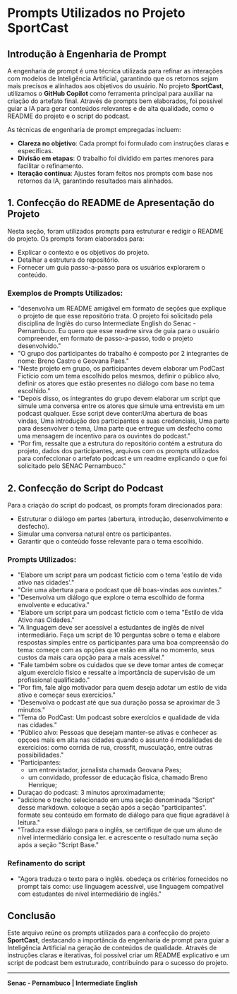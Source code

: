 # Prompts Utilizados no Projeto SportCast

## Introdução à Engenharia de Prompt
A engenharia de prompt é uma técnica utilizada para refinar as interações com modelos de Inteligência Artificial, garantindo que os retornos sejam mais precisos e alinhados aos objetivos do usuário. No projeto **SportCast**, utilizamos o **GitHub Copilot** como ferramenta principal para auxiliar na criação do artefato final. Através de prompts bem elaborados, foi possível guiar a IA para gerar conteúdos relevantes e de alta qualidade, como o README do projeto e o script do podcast.

As técnicas de engenharia de prompt empregadas incluem:
- **Clareza no objetivo**: Cada prompt foi formulado com instruções claras e específicas.
- **Divisão em etapas**: O trabalho foi dividido em partes menores para facilitar o refinamento.
- **Iteração contínua**: Ajustes foram feitos nos prompts com base nos retornos da IA, garantindo resultados mais alinhados.

## 1. Confecção do README de Apresentação do Projeto
Nesta seção, foram utilizados prompts para estruturar e redigir o README do projeto. Os prompts foram elaborados para:
- Explicar o contexto e os objetivos do projeto.
- Detalhar a estrutura do repositório.
- Fornecer um guia passo-a-passo para os usuários explorarem o conteúdo.

### Exemplos de Prompts Utilizados:
- "desenvolva um README amigável em formato de seções que explique o projeto de que esse repositório trata. O projeto foi solicitado pela disciplina de Inglês do curso Intermediate English do Senac - Pernambuco. Eu quero que esse readme sirva de guia para o usuário compreender, em formato de passo-a-passo, todo o projeto desenvolvido."
- "O grupo dos participantes do trabalho é composto por 2 integrantes de nome: Breno Castro e Geovana Paes."
- "Neste projeto em grupo, os participantes devem elaborar um PodCast Fictício com um tema escolhido pelos mesmos, definir o público alvo, definir os atores que estão presentes no diálogo com base no tema escolhido."
- "Depois disso, os integrantes do grupo devem elaborar um script que simule uma conversa entre os atores que simule uma entrevista em um podcast qualquer. Esse script deve conter:Uma abertura de boas vindas, Uma introdução dos participantes e suas credenciais, Uma parte para desenvolver o tema, Uma parte que entregue um desfecho como uma mensagem de incentivo para os ouvintes do podcast."
- "Por fim, ressalte que a estrutura do repositório contém a estrutura do projeto, dados dos participantes, arquivos com os prompts utilizados para confeccionar o artefato podcast e um readme explicando o que foi solicitado pelo SENAC Pernambuco."

## 2. Confecção do Script do Podcast
Para a criação do script do podcast, os prompts foram direcionados para:
- Estruturar o diálogo em partes (abertura, introdução, desenvolvimento e desfecho).
- Simular uma conversa natural entre os participantes.
- Garantir que o conteúdo fosse relevante para o tema escolhido.

### Prompts Utilizados:
- "Elabore um script para um podcast fictício com o tema 'estilo de vida ativo nas cidades'."
- "Crie uma abertura para o podcast que dê boas-vindas aos ouvintes."
- "Desenvolva um diálogo que explore o tema escolhido de forma envolvente e educativa."
- "Elabore um script para um podcast fictício com o tema "Estilo de vida Ativo nas Cidades."
- "A linguagem deve ser acessível a estudantes de inglês de nível intermediário. Faça um script de 10 perguntas sobre o tema e elabore respostas simples entre os participantes para uma boa compreensão do tema: começe com as opções que estão em alta no momento, seus custos da mais cara opção para  a mais acessível."
- "Fale também sobre os cuidados que se deve tomar antes de começar algum exercício físico e ressalte a importância de supervisão de um profissional qualificado."
- "Por fim, fale algo motivador para quem deseja adotar um estilo de vida ativo e começar seus exercícios."
- "Desenvolva o podcast até que sua duração possa se aproximar de 3 minutos."
- "Tema do PodCast: Um podcast sobre exercícios e qualidade de vida nas cidades."
- "Público alvo: Pessoas que desejam manter-se ativas e conhecer as opçoes mais em alta nas cidades quando o assunto é modalidades de exercícios: como corrida de rua, crossfit, musculação, entre outras possibilidades."
- "Participantes:
  - um entrevistador, jornalista chamada Geovana Paes;
  - um convidado, professor de educação física, chamado Breno Henrique;
- Duraçao do podcast: 3 minutos aproximadamente;
- "adicione o trecho selecionado em uma seção denominada "Script" desse markdown. coloque a seção após a seção "participantes". formate seu conteúdo em formato de diálogo para que fique agradável à leitura."
- "Traduza esse diálogo para o inglês, se certifique de que um aluno de nível intermediário consiga ler. e acrescente o resultado numa seção após a seção "Script Base."

### Refinamento do script

- "Agora traduza o texto para o inglês. obedeça os critérios fornecidos no prompt tais como: use linguagem acessível, use linguagem compatível com estudantes de nível intermediário de inglês."

## Conclusão
Este arquivo reúne os prompts utilizados para a confecção do projeto **SportCast**, destacando a importância da engenharia de prompt para guiar a Inteligência Artificial na geração de conteúdos de qualidade. Através de instruções claras e iterativas, foi possível criar um README explicativo e um script de podcast bem estruturado, contribuindo para o sucesso do projeto.

---
**Senac - Pernambuco | Intermediate English**